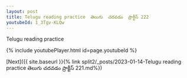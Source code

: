```yaml
---
layout: post
title: Telugu reading practice  తెలుగు  చదవడం  ప్రాక్టీస్ 222
youtubeId: 1_3Tgv-KLQw
---
```

 
 
Telugu reading practice
 
 
 
 
 


{% include youtubePlayer.html id=page.youtubeId %}
 
[Next]({{ site.baseurl }}{% link  split2/_posts/2023-01-14-Telugu reading practice  తెలుగు  చదవడం  ప్రాక్టీస్ 221.md%})
 
